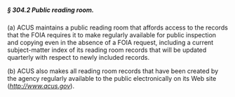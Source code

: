 ##### § 304.2 Public reading room. #####

(a) ACUS maintains a public reading room that affords access to the records that the FOIA requires it to make regularly available for public inspection and copying even in the absence of a FOIA request, including a current subject-matter index of its reading room records that will be updated quarterly with respect to newly included records.

(b) ACUS also makes all reading room records that have been created by the agency regularly available to the public electronically on its Web site (*http://www.acus.gov*).
